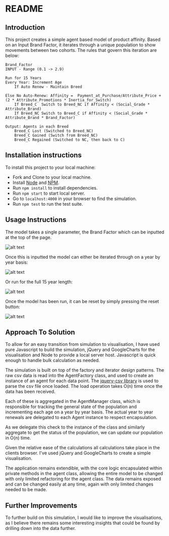 # README

## Introduction

This project creates a simple agent based model of product affinity. Based on an Input Brand Factor, it iterates through a unique population to show movements between two cohorts. The rules that govern this iteration are below:

```
Brand_Factor		
INPUT - Range (0.1 -> 2.9)		

Run for 15 Years		
Every Year:	Increment Age
	If Auto Renew - Maintain Breed

Else No Auto-Renew:	Affinity = 	Payment_at_Purchase/Attribute_Price + (2 * Attribute_Promotions * Inertia_for_Switch)
	If Breed_C	Switch to Breed_NC if Affinity < (Social_Grade * Attribute_Brand)
	If Breed_NC	Switch to Breed_C if Affinity < (Social_Grade * Attribute_Brand * Brand_Factor)

Output:	Agents in each Breed
	Breed_C Lost (Switched to Breed_NC)
	Breed_C Gained (Switch from Breed_NC)
	Breed_C Regained (Switched to NC, then back to C)
```

## Installation instructions

To install this project to your local machine:
- Fork and Clone to your local machine.     
- Install [Node](https://nodejs.org/en/download/) and [NPM](http://blog.npmjs.org/post/85484771375/how-to-install-npm).    
- Run `npm install` to install dependencies.   
- Run `npm start` to start local server.     
- Go to `localhost:4000` in your browser to find the simulation.       
- Run `npm test` to run the test suite.  

## Usage Instructions

The model takes a single parameter, the Brand Factor which can be inputted at the top of the page.   

![alt text](https://dl.dropboxusercontent.com/u/19916786/model_input.png)

Once this is inputted the model can either be iterated through on a year by year basis:

![alt text](https://dl.dropboxusercontent.com/u/19916786/model_single.png)

Or run for the full 15 year length:

![alt text](https://dl.dropboxusercontent.com/u/19916786/model_run.png)

Once the model has been run, it can be reset by simply pressing the reset button:

![alt text](https://dl.dropboxusercontent.com/u/19916786/model_reset.png)

## Approach To Solution

To allow for an easy transition from simulation to visualisation, I have used pure Javascript to build the simulation, jQuery and GoogleCharts for the visualisation and Node to provide a local server host. Javascript is quick enough to handle bulk calculation as needed.

The simulation is built on top of the factory and iterator design patterns. The raw csv data is read into the AgentFactory class, and used to create an instance of an agent for each data point. The [jquery-csv library](http://code.google.com/p/jquery-csv/) is used to parse the csv file once loaded. The load operation takes O(n) time once the data has been received.

Each of these is aggregated in the AgentManager class, which is responsible for tracking the general state of the population and incrementing each age on a year by year basis. The actual year to year renewals are delegated to each Agent instance to respect encapsulation.

As we delegate this check to the instance of the class and similarly aggregate to get the status of the population, we can update our population in O(n) time.

Given the relative ease of the calculations all calculations take place in the clients browser. I've used jQuery and GoogleCharts to create a simple visualisation.

The application remains extendible, with the core logic encapsulated within private methods in the agent class, allowing the entire model to be changed with only limited refactoring for the agent class. The data remains exposed and can be changed easily at any time, again with only limited changes needed to be made.

## Further Improvements

To further build on this simulation, I would like to improve the visualisations, as I believe there remains some interesting insights that could be found by drilling down into the data further.

